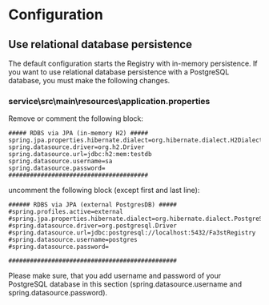 # Configuration

## Use relational database persistence

The default configuration starts the Registry with in-memory persistence. If you want to use relational database persistence with a PostgreSQL database, you must make the following changes.

### service\src\main\resources\application.properties

Remove or comment the following block:

```properties
##### RDBS via JPA (in-memory H2) #####
spring.jpa.properties.hibernate.dialect=org.hibernate.dialect.H2Dialect
spring.datasource.driver=org.h2.Driver
spring.datasource.url=jdbc:h2:mem:testdb
spring.datasource.username=sa
spring.datasource.password=
#######################################
```

uncomment the following block (except first and last line):

```properties
###### RDBS via JPA (external PostgresDB) #####
#spring.profiles.active=external
#spring.jpa.properties.hibernate.dialect=org.hibernate.dialect.PostgreSQLDialect
#spring.datasource.driver=org.postgresql.Driver
#spring.datasource.url=jdbc:postgresql://localhost:5432/Fa3stRegistry
#spring.datasource.username=postgres
#spring.datasource.password=

###############################################
```

Please make sure, that you add username and password of your PostgreSQL database in this section (spring.datasource.username and spring.datasource.password).
